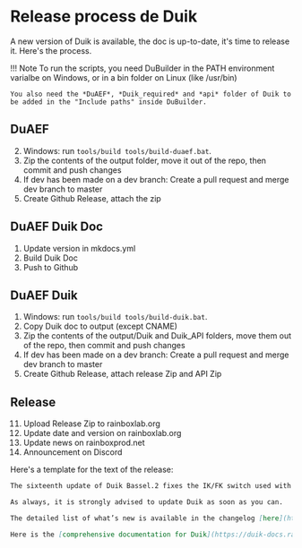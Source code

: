 # Release process de Duik

A new version of Duik is available, the doc is up-to-date, it's time to release it. Here's the process.

!!! Note
    To run the scripts, you need DuBuilder in the PATH environment varialbe on Windows, or in a bin folder on Linux (like /usr/bin)

    You also need the *DuAEF*, *Duik_required* and *api* folder of Duik to be added in the "Include paths" inside DuBuilder.

## DuAEF

2. Windows: run `tools/build tools/build-duaef.bat`.
3. Zip the contents of the output folder, move it out of the repo, then commit and push changes
1. If dev has been made on a dev branch: Create a pull request and merge dev branch to master
5. Create Github Release, attach the zip

## DuAEF Duik Doc

1. Update version in mkdocs.yml
2. Build Duik Doc
3. Push to Github
	
## DuAEF Duik

1. Windows: run `tools/build tools/build-duik.bat`.
2. Copy Duik doc to output (except CNAME)
3. Zip the contents of the output/Duik and Duik_API folders, move them out of the repo, then commit and push changes
6. If dev has been made on a dev branch: Create a pull request and merge dev branch to master
5. Create Github Release, attach release Zip and API Zip

## Release

11. Upload Release Zip to rainboxlab.org
12. Update date and version on rainboxlab.org
13. Update news on rainboxprod.net
14. Announcement on Discord

Here's a template for the text of the release:

```markdown
The sixteenth update of Duik Bassel.2 fixes the IK/FK switch used with extracted controllers.

As always, it is strongly advised to update Duik as soon as you can.

The detailed list of what’s new is available in the changelog [here](https://duik-docs.rainboxlab.org/duik-16-changelog.html).

Here is the [comprehensive documentation for Duik](https://duik-docs.rainboxlab.org), and here is the [reference for the Duik API](https://duik-api.rainboxlab.org/).
```
